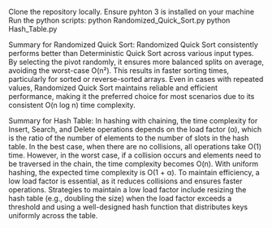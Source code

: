 Clone the repository locally.
Ensure pyhton 3 is installed on your machine
Run the python scripts:
python Randomized_Quick_Sort.py
python Hash_Table.py

Summary for Randomized Quick Sort:
Randomized Quick Sort consistently performs better than Deterministic Quick Sort across various input types. By selecting the pivot randomly, it ensures more balanced splits on average, avoiding the worst-case O(n²). This results in faster sorting times, particularly for sorted or reverse-sorted arrays. Even in cases with repeated values, Randomized Quick Sort maintains reliable and efficient performance, making it the preferred choice for most scenarios due to its consistent O(n log n) time complexity.

Summary for Hash Table:
In hashing with chaining, the time complexity for Insert, Search, and Delete operations depends on the load factor (α), which is the ratio of the number of elements to the number of slots in the hash table. In the best case, when there are no collisions, all operations take O(1) time. However, in the worst case, if a collision occurs and elements need to be traversed in the chain, the time complexity becomes O(n). With uniform hashing, the expected time complexity is O(1 + α). To maintain efficiency, a low load factor is essential, as it reduces collisions and ensures faster operations. Strategies to maintain a low load factor include resizing the hash table (e.g., doubling the size) when the load factor exceeds a threshold and using a well-designed hash function that distributes keys uniformly across the table.



